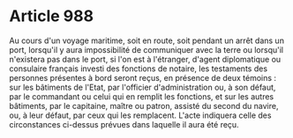 # Article 988

Au cours d'un voyage maritime, soit en route, soit pendant un arrêt dans un port, lorsqu'il y aura impossibilité de communiquer avec la terre ou lorsqu'il n'existera pas dans le port, si l'on est à l'étranger, d'agent diplomatique ou consulaire français investi des fonctions de notaire, les testaments des personnes présentes à bord seront reçus, en présence de deux témoins : sur les bâtiments de l'Etat, par l'officier d'administration ou, à son défaut, par le commandant ou celui qui en remplit les fonctions, et sur les autres bâtiments, par le capitaine, maître ou patron, assisté du second du navire, ou, à leur défaut, par ceux qui les remplacent.   L'acte indiquera celle des circonstances ci-dessus prévues dans laquelle il aura été reçu.